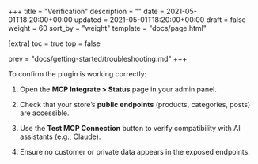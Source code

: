 +++
title = "Verification"
description = ""
date = 2021-05-01T18:20:00+00:00
updated = 2021-05-01T18:20:00+00:00
draft = false
weight = 60
sort_by = "weight"
template = "docs/page.html"

[extra]
toc = true
top = false

prev = "docs/getting-started/troubleshooting.md"
+++

To confirm the plugin is working correctly:

1. Open the **MCP Integrate > Status** page in your admin panel.

2. Check that your store’s **public endpoints** (products, categories, posts) are accessible.

3. Use the **Test MCP Connection** button to verify compatibility with AI assistants (e.g., Claude).

4. Ensure no customer or private data appears in the exposed endpoints.

